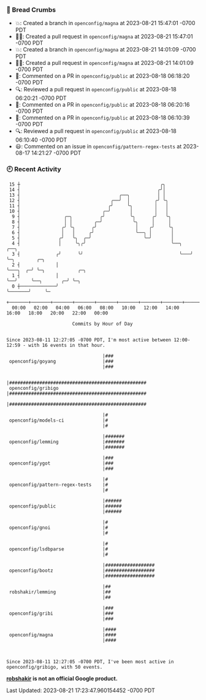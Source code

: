 ### 🍞 Bread Crumbs

 * 💥: Created a branch in `openconfig/magna` at 2023-08-21 15:47:01 -0700 PDT
 * ✍🏼: Created a pull request in `openconfig/magna` at 2023-08-21 15:47:01 -0700 PDT
 * 💥: Created a branch in `openconfig/magna` at 2023-08-21 14:01:09 -0700 PDT
 * ✍🏼: Created a pull request in `openconfig/magna` at 2023-08-21 14:01:09 -0700 PDT
 * 💬: Commented on a PR in  `openconfig/public` at 2023-08-18 06:18:20 -0700 PDT
 * 🔍: Reviewed a pull request in  `openconfig/public` at 2023-08-18 06:20:21 -0700 PDT
 * 💬: Commented on a PR in  `openconfig/public` at 2023-08-18 06:20:16 -0700 PDT
 * 💬: Commented on a PR in  `openconfig/public` at 2023-08-18 06:10:39 -0700 PDT
 * 🔍: Reviewed a pull request in  `openconfig/public` at 2023-08-18 06:10:40 -0700 PDT
 * 😃: Commented on an issue in `openconfig/pattern-regex-tests` at 2023-08-17 14:21:27 -0700 PDT

### 🕘 Recent Activity
```
 15 ┼                                                   ╭╮
 14 ┤                                                  ╭╯│
 13 ┤                                    ╭──╮          │ │
 12 ┤                                 ╭──╯  │         ╭╯ ╰╮
 11 ┤                                ╭╯     ╰╮        │   │
 10 ┤                              ╭─╯       │        │   │
  9 ┤                ╭─╮          ╭╯         ╰╮      ╭╯   ╰╮
  8 ┤                │ │        ╭─╯           ╰╮     │     │
  7 ┤               ╭╯ ╰╮      ╭╯              │    ╭╯     ╰╮
  6 ┤               │   │     ╭╯               ╰──╮ │       │
  5 ┤              ╭╯   ╰╮  ╭─╯                   ╰─╯       │
  4 ┤              │     ╰╮╭╯                               ╰──╮   ╭──╮
  3 ┤             ╭╯      ╰╯                                   ╰───╯  ╰─╮        ╭─╮
  2 ┤             │                                                     ╰───╮  ╭─╯ ╰─╮            ╭─╮
  1 ┤             │                                                         ╰──╯     ╰──╮       ╭─╯ ╰─╮
  0 ┼─────────────╯                                                                     ╰───────╯     ╰─
    +───────+───────+───────+───────+───────+───────+───────+───────+───────+───────+───────+───────+────
  00:00   02:00   04:00   06:00   08:00   10:00   12:00   14:00   16:00   18:00   20:00   22:00   00:00   

						Commits by Hour of Day


Since 2023-08-11 12:27:05 -0700 PDT, I'm most active between 12:00-12:59 - with 16 events in that hour.

```



```
                                   |###
 openconfig/goyang                 |###
                                   |###

                                   |##################################################
 openconfig/gribigo                |##################################################
                                   |##################################################

                                   |#
 openconfig/models-ci              |#
                                   |#

                                   |#######
 openconfig/lemming                |#######
                                   |#######

                                   |###
 openconfig/ygot                   |###
                                   |###

                                   |#
 openconfig/pattern-regex-tests    |#
                                   |#

                                   |######
 openconfig/public                 |######
                                   |######

                                   |#
 openconfig/gnoi                   |#
                                   |#

                                   |#
 openconfig/lsdbparse              |#
                                   |#

                                   |##################
 openconfig/bootz                  |##################
                                   |##################

                                   |##
 robshakir/lemming                 |##
                                   |##

                                   |###
 openconfig/gribi                  |###
                                   |###

                                   |####
 openconfig/magna                  |####
                                   |####



Since 2023-08-11 12:27:05 -0700 PDT, I've been most active in openconfig/gribigo, with 50 events.

```
**[robshakir](mailto:robjs@google.com) is not an official Google product.**  


Last Updated: 2023-08-21 17:23:47.960154452 -0700 PDT
